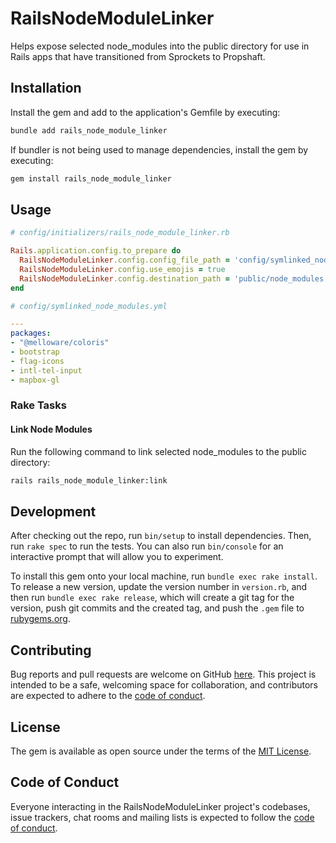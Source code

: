 # RailsNodeModuleLinker

Helps expose selected node_modules into the public directory for use in Rails apps that have transitioned from Sprockets to Propshaft.

## Installation

Install the gem and add to the application's Gemfile by executing:

```bash
bundle add rails_node_module_linker
```

If bundler is not being used to manage dependencies, install the gem by executing:

```bash
gem install rails_node_module_linker
```

## Usage

```ruby
# config/initializers/rails_node_module_linker.rb

Rails.application.config.to_prepare do
  RailsNodeModuleLinker.config.config_file_path = 'config/symlinked_node_modules.yml' # TODO: rename to symlinked_node_modules_config
  RailsNodeModuleLinker.config.use_emojis = true
  RailsNodeModuleLinker.config.destination_path = 'public/node_modules'
end
```

```yaml
# config/symlinked_node_modules.yml

---
packages:
- "@melloware/coloris"
- bootstrap
- flag-icons
- intl-tel-input
- mapbox-gl
```

### Rake Tasks

#### Link Node Modules

Run the following command to link selected node_modules to the public directory:

```bash
rails rails_node_module_linker:link
```

## Development

After checking out the repo, run `bin/setup` to install dependencies. Then, run `rake spec` to run the tests. You can also run `bin/console` for an interactive prompt that will allow you to experiment.

To install this gem onto your local machine, run `bundle exec rake install`. To release a new version, update the version number in `version.rb`, and then run `bundle exec rake release`, which will create a git tag for the version, push git commits and the created tag, and push the `.gem` file to [rubygems.org](https://rubygems.org).

## Contributing

Bug reports and pull requests are welcome on GitHub [here](https://github.com/anthony0030/rails_node_module_linker). This project is intended to be a safe, welcoming space for collaboration, and contributors are expected to adhere to the [code of conduct](https://github.com/anthony0030/rails_node_module_linker/blob/master/CODE_OF_CONDUCT.md).

## License

The gem is available as open source under the terms of the [MIT License](https://opensource.org/licenses/MIT).

## Code of Conduct

Everyone interacting in the RailsNodeModuleLinker project's codebases, issue trackers, chat rooms and mailing lists is expected to follow the [code of conduct](https://github.com/anthony0030/rails_node_module_linker/blob/master/CODE_OF_CONDUCT.md).
